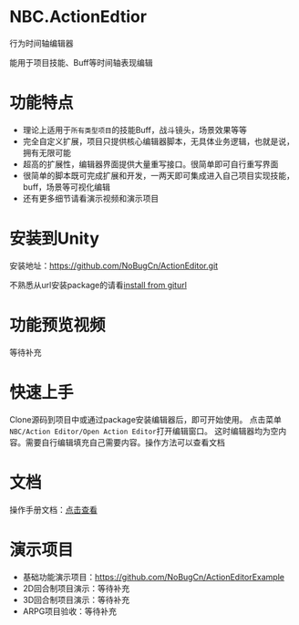 ﻿# NBC.ActionEdtior
行为时间轴编辑器

能用于项目技能、Buff等时间轴表现编辑

# 功能特点
- 理论上适用于`所有类型项目`的技能Buff，战斗镜头，场景效果等等
- 完全自定义扩展，项目只提供核心编辑器脚本，无具体业务逻辑，也就是说，拥有无限可能
- 超高的扩展性，编辑器界面提供大量重写接口。很简单即可自行重写界面
- 很简单的脚本既可完成扩展和开发，一两天即可集成进入自己项目实现技能，buff，场景等可视化编辑
- 还有更多细节请看演示视频和演示项目


# 安装到Unity
安装地址：https://github.com/NoBugCn/ActionEditor.git

不熟悉从url安装package的请看[install from giturl](https://docs.unity3d.com/Manual/upm-ui-giturl.html)

# 功能预览视频
等待补充

# 快速上手
Clone源码到项目中或通过package安装编辑器后，即可开始使用。
点击菜单`NBC/Action Editor/Open Action Editor`打开编辑窗口。
这时编辑器均为空内容。需要自行编辑填充自己需要内容。操作方法可以查看文档


# 文档
操作手册文档：[点击查看](https://nobug.cn/book/414447506088261)

# 演示项目
- 基础功能演示项目：https://github.com/NoBugCn/ActionEditorExample
- 2D回合制项目演示：等待补充
- 3D回合制项目演示：等待补充
- ARPG项目验收：等待补充